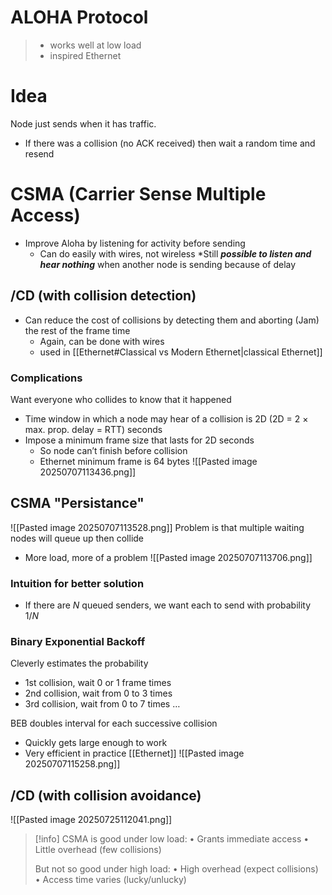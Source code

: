 # ALOHA Protocol
> - works well at low load
> - inspired Ethernet
# Idea
Node just sends when it has traffic.
- If there was a collision (no ACK received) then wait a random time and resend
# CSMA (Carrier Sense Multiple Access)
- Improve Aloha by listening for activity before sending
	- Can do easily with wires, not wireless
*Still ***possible to listen and hear nothing*** when another node is sending because of delay
## /CD (with collision detection)
- Can reduce the cost of collisions by detecting them and aborting (Jam) the rest of the frame time
	- Again, can be done with wires
	- used in [[Ethernet#Classical vs Modern Ethernet|classical Ethernet]]
### Complications
Want everyone who collides to know that it happened
- Time window in which a node may hear of a collision is 2D (2D = 2 $\times$ max. prop. delay = RTT) seconds
- Impose a minimum frame size that lasts for 2D seconds
	- So node can’t finish before collision
	- Ethernet minimum frame is 64 bytes
![[Pasted image 20250707113436.png]]

## CSMA "Persistance"
![[Pasted image 20250707113528.png]]
Problem is that multiple waiting nodes will queue up then collide
- More load, more of a problem
![[Pasted image 20250707113706.png]]

### Intuition for better solution
- If there are $N$ queued senders, we want each to send with probability $1/N$

### Binary Exponential Backoff 
Cleverly estimates the probability
- 1st collision, wait 0 or 1 frame times
- 2nd collision, wait from 0 to 3 times
- 3rd collision, wait from 0 to 7 times …

BEB doubles interval for each successive collision
- Quickly gets large enough to work
- Very efficient in practice
[[Ethernet]]
![[Pasted image 20250707115258.png]]

## /CD (with collision avoidance)
![[Pasted image 20250725112041.png]]

> [!info]
> CSMA is good under low load:
> • Grants immediate access
> • Little overhead (few collisions)
> 
> But not so good under high load:
> • High overhead (expect collisions)
> • Access time varies (lucky/unlucky)
